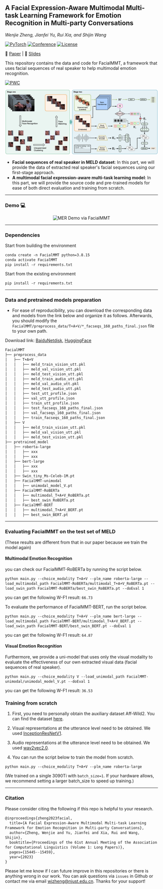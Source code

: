 ## A Facial Expression-Aware Multimodal Multi-task Learning Framework for Emotion Recognition in Multi-party Conversations

<i>Wenjie Zheng, Jianfei Yu, Rui Xia, and Shijin Wang</i>

<a href=" "><img alt="PyTorch" src="https://img.shields.io/badge/PyTorch-ee4c2c?logo=pytorch&logoColor=white"></a>
[![Conference](https://img.shields.io/badge/ACL-2023-green)](https://2023.aclweb.org/)
[![License](https://img.shields.io/badge/license-GPLv3-blue)](./LICENSE)
</div>

📄 [Paper](https://aclanthology.org/2023.acl-long.861.pdf) | 🎥 [Slides](https://assets.underline.io/lecture/77034/slideshow/632a8d03e3cf76732005efac499155c2.pdf)   

This repository contains the data and code for FacialMMT, a framework that uses facial sequences of real speaker to help multimodal emotion recognition.

[![PWC](https://img.shields.io/endpoint.svg?url=https://paperswithcode.com/badge/a-facial-expression-aware-multimodal-multi/emotion-recognition-in-conversation-on-meld)](https://paperswithcode.com/sota/emotion-recognition-in-conversation-on-meld?p=a-facial-expression-aware-multimodal-multi)

![overview.png](utils/overview.jpg)
- **Facial sequences of real speaker in MELD dataset**: In this part, we will provide the data of extracted real speaker's facial sequences using our first-stage approach. 
- **A multimodal facial expression-aware multi-task learning model**: In this part, we will provide the source code and pre-trained models for ease of both direct evaluation and training from scratch.

***
### Demo :computer:

<p align="center">
  <img src="utils/demo.gif" width="800" height="600" alt="MER Demo via FacialMMT">
</p>

***

### Dependencies

Start from building the environment
```
conda create -n FacialMMT python=3.8.15
conda activate FacialMMT
pip install -r requirements.txt
```

Start from the existing environment
```
pip install -r requirements.txt
```

***

### Data and pretrained models preparation

- For ease of reproducibility, you can download the corresponding data and models from the link below and organize it as follows. Afterwards, you should modify the `FacialMMT/preprocess_data/T+A+V/*_facseqs_160_paths_final.json` file to your own path.

Download link: [BaiduNetdisk](https://pan.baidu.com/s/1KRNyPoFf9_WUtrQ6f86IkQ?pwd=iui6), [HuggingFace](https://huggingface.co/NUSTM/FacialMMT)
```
FacialMMT
├── preprocess_data
│   ├── T+A+V
│   │   ├── meld_train_vision_utt.pkl
│   │   ├── meld_val_vision_utt.pkl
│   │   ├── meld_test_vision_utt.pkl
│   │   ├── meld_train_audio_utt.pkl
│   │   ├── meld_val_audio_utt.pkl
│   │   ├── meld_test_audio_utt.pkl
│   │   ├── test_utt_profile.json
│   │   ├── val_utt_profile.json
│   │   ├── train_utt_profile.json
│   │   ├── test_facseqs_160_paths_final.json
│   │   ├── val_facseqs_160_paths_final.json
│   │   ├── train_facseqs_160_paths_final.json 
│   ├── V
│   │   ├── meld_train_vision_utt.pkl
│   │   ├── meld_val_vision_utt.pkl
│   │   ├── meld_test_vision_utt.pkl
├── pretrained_model
│   ├── roberta-large
│   │   ├── xxx
│   │   ├── xxx
│   ├── bert-large
│   │   ├── xxx
│   │   ├── xxx
│   ├── Swin_tiny_Ms-Celeb-1M.pt
│   ├── FacialMMT-unimodal
│   │   ├── unimodal_model_V.pt
│   ├── FacialMMT-RoBERTa
│   │   ├── multimodal_T+A+V_RoBERTa.pt
│   │   ├── best_swin_RoBERTa.pt
│   ├── FacialMMT-BERT
│   │   ├── multimodal_T+A+V_BERT.pt
│   │   ├── best_swin_BERT.pt
```
***

### Evaluating FacialMMT on the test set of MELD
(These results are different from that in our paper because we train the model again)

#### Multimodal Emotion Recognition
you can check our FacialMMT-RoBERTa by running the script below.
```
python main.py --choice_modality T+A+V --plm_name roberta-large --load_multimodal_path FacialMMT-RoBERTa/multimodal_T+A+V_RoBERTa.pt --load_swin_path FacialMMT-RoBERTa/best_swin_RoBERTa.pt --doEval 1
```
you can get the following W-F1 result: `66.73`

To evaluate the performance of FacialMMT-BERT, run the script below.
```
python main.py --choice_modality T+A+V --plm_name bert-large --load_multimodal_path FacialMMT-BERT/multimodal_T+A+V_BERT.pt --load_swin_path FacialMMT-BERT/best_swin_BERT.pt --doEval 1
```
you can get the following W-F1 result: `64.87`

#### Visual Emotion Recognition

Furthermore, we provide a uni-model that uses only the visual modality to evaluate the effectiveness of our own extracted visual data (facial sequences of real speaker).
```
python main.py --choice_modality V --load_unimodal_path FacialMMT-unimodal/unimodal_model_V.pt --doEval 1
```
you can get the following W-F1 result: `36.53`

### Training from scratch
1. First, you need to personally obtain the auxiliary dataset Aff-Wild2. You can find the dataset [here](https://ibug.doc.ic.ac.uk/resources/cvpr-2022-3rd-abaw/).

2. Visual representations at the utterance level need to be obtained. We used [InceptionResNetV1](https://github.com/timesler/facenet-pytorch).

3. Audio representations at the utterance level need to be obtained. We used [wav2vec2.0](https://huggingface.co/facebook/wav2vec2-base-960h).

4. You can run the script below to train the model from scratch.
```
python main.py --choice_modality T+A+V --plm_name roberta-large
```
(We trained on a single 3090Ti with `batch_size=1`. If your hardware allows, we recommend setting a larger batch_size to speed up training.)
***

### Citation

Please consider citing the following if this repo is helpful to your research.
```
@inproceedings{zheng2023facial,
  title={A Facial Expression-Aware Multimodal Multi-task Learning Framework for Emotion Recognition in Multi-party Conversations},
  author={Zheng, Wenjie and Yu, Jianfei and Xia, Rui and Wang, Shijin},
  booktitle={Proceedings of the 61st Annual Meeting of the Association for Computational Linguistics (Volume 1: Long Papers)},
  pages={15445--15459},
  year={2023}
}
```

Please let me know if I can future improve in this repositories or there is anything wrong in our work. You can ask questions via `issues` in Github or contact me via email wjzheng@njust.edu.cn. Thanks for your support!


